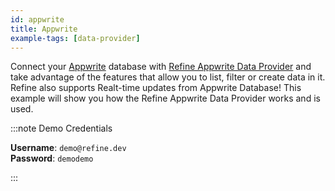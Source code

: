 ```yaml
---
id: appwrite
title: Appwrite
example-tags: [data-provider]
---
```


Connect your [Appwrite](https://appwrite.io/) database with [Refine Appwrite Data Provider](/docs/packages/list-of-packages) and take advantage of the features that allow you to list, filter or create data in it. Refine also supports Realt-time updates from Appwrite Database! This example will show you how the Refine Appwrite Data Provider works and is used.

:::note Demo Credentials

**Username**: `demo@refine.dev`  
**Password**: `demodemo`

:::

<CodeSandboxExample path="data-provider-appwrite" />
